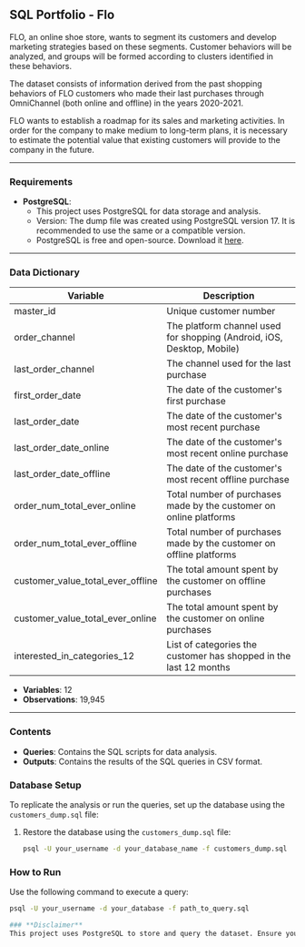 ## SQL Portfolio - Flo

FLO, an online shoe store, wants to segment its customers and develop marketing strategies based on these segments. Customer behaviors will be analyzed, and groups will be formed according to clusters identified in these behaviors.

The dataset consists of information derived from the past shopping behaviors of FLO customers who made their last purchases through OmniChannel (both online and offline) in the years 2020-2021.

FLO wants to establish a roadmap for its sales and marketing activities. In order for the company to make medium to long-term plans, it is necessary to estimate the potential value that existing customers will provide to the company in the future.

---

### **Requirements**
- **PostgreSQL**:
  - This project uses PostgreSQL for data storage and analysis.
  - Version: The dump file was created using PostgreSQL version 17. It is recommended to use the same or a compatible version.
  - PostgreSQL is free and open-source. Download it [here](https://www.postgresql.org/download/).

---

### **Data Dictionary**
| Variable                            | Description                                    |
|-------------------------------------|------------------------------------------------|
| master_id                           | Unique customer number                        |
| order_channel                       | The platform channel used for shopping (Android, iOS, Desktop, Mobile) |
| last_order_channel                  | The channel used for the last purchase        |
| first_order_date                    | The date of the customer's first purchase     |
| last_order_date                     | The date of the customer's most recent purchase |
| last_order_date_online              | The date of the customer's most recent online purchase |
| last_order_date_offline             | The date of the customer's most recent offline purchase |
| order_num_total_ever_online         | Total number of purchases made by the customer on online platforms |
| order_num_total_ever_offline        | Total number of purchases made by the customer on offline platforms |
| customer_value_total_ever_offline   | The total amount spent by the customer on offline purchases |
| customer_value_total_ever_online    | The total amount spent by the customer on online purchases |
| interested_in_categories_12         | List of categories the customer has shopped in the last 12 months |

- **Variables**: 12  
- **Observations**: 19,945  

---
### **Contents**
- **Queries**: Contains the SQL scripts for data analysis.
- **Outputs**: Contains the results of the SQL queries in CSV format.


### **Database Setup**
To replicate the analysis or run the queries, set up the database using the `customers_dump.sql` file:

1. Restore the database using the `customers_dump.sql` file:
   ```bash
   psql -U your_username -d your_database_name -f customers_dump.sql


### **How to Run**
Use the following command to execute a query:
```bash
psql -U your_username -d your_database -f path_to_query.sql

### **Disclaimer**
This project uses PostgreSQL to store and query the dataset. Ensure you have PostgreSQL installed to replicate the analysis.

